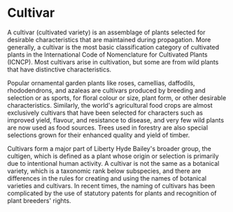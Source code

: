 # Cultivar

A cultivar (cultivated variety) is an assemblage of plants selected for desirable characteristics that are maintained during propagation. More generally, a cultivar is the most basic classification category of cultivated plants in the International Code of Nomenclature for Cultivated Plants (ICNCP). Most cultivars arise in cultivation, but some are from wild plants that have distinctive characteristics.

Popular ornamental garden plants like roses, camellias, daffodils, rhododendrons, and azaleas are cultivars produced by breeding and selection or as sports, for floral colour or size, plant form, or other desirable characteristics. Similarly, the world's agricultural food crops are almost exclusively cultivars that have been selected for characters such as improved yield, flavour, and resistance to disease, and very few wild plants are now used as food sources. Trees used in forestry are also special selections grown for their enhanced quality and yield of timber.

Cultivars form a major part of Liberty Hyde Bailey's broader group, the cultigen, which is defined as a plant whose origin or selection is primarily due to intentional human activity. A cultivar is not the same as a botanical variety, which is a taxonomic rank below subspecies, and there are differences in the rules for creating and using the names of botanical varieties and cultivars. In recent times, the naming of cultivars has been complicated by the use of statutory patents for plants and recognition of plant breeders' rights.